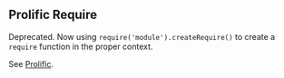 ## Prolific Require

Deprecated. Now using `require('module').createRequire()` to create a `require`
function in the proper context.

See [Prolific](http://github.com/bigeasy/prolific).
